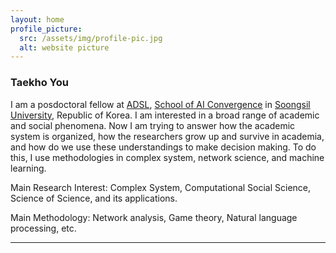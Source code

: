 ```yaml
---
layout: home
profile_picture:
  src: /assets/img/profile-pic.jpg
  alt: website picture
---
```


<h3> Taekho You </h3>
<p>
  I am a posdoctoral fellow at <a href="http://adsl.ssu.ac.kr">ADSL</a>, <a href="http://aix.ssu.ac.kr">School of AI Convergence</a> in <a href="http://ssu.ac.kr">Soongsil University</a>, Republic of Korea. I am interested in a broad range of academic and social phenomena. Now I am trying to answer how the academic system is organized, how the researchers grow up and survive in academia, and how do we use these understandings to make decision  making. To do this, I use methodologies in complex system, network science, and machine learning.
</p>
<p>
  Main Research Interest: Complex System, Computational Social Science, Science of Science, and its applications.
</p>
<p>
  Main Methodology:  Network analysis, Game theory, Natural language processing, etc.
</p>
<hr>
